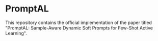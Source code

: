 # PromptAL
This repository contains the official implementation of the paper titled "PromptAL: Sample-Aware Dynamic Soft Prompts for Few-Shot Active Learning".
